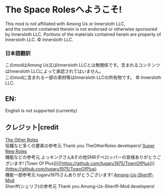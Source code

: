 # The Space Rolesへようこそ!
This mod is not affiliated with Among Us or Innersloth LLC,  
and the content contained therein is not endorsed or otherwise sponsored by Innersloth LLC. Portions of the materials contained herein are property of Innersloth LLC. © Innersloth LLC.
### 日本語翻訳
このmodはAmong Us又はInnersloth LLCとは無関係です。含まれるコンテンツはInnersloth LLCによって承認されてはいません。  
このmodに含まれる一部の素材等はInnersloth LLCの所有物です。 © Innersloth LLC.  
## EN:
English is not supported (currently)  
## クレジット|credit
[The Other Roles](https://github.com/TheOtherRolesAU/TheOtherRoles)<br>
役職など多くの要素の参考元
Thank you TheOtherRoles developers!
[Super New Roles]([https://github.com/SuperNewRoles/SuperNewRoles])<br>
機能などの参考元
よっキングさん&その他SNRデベロッパーの皆様ありがとうございます!
[Town Of Plus][([[https://github.com/tugaru1975/TownOfPlus])][(https://github.com/tugaru1975/TownOfPlus)](https://github.com/tugaru1975/TownOfPlus)<br>
機能一部参考元
tugaru1975さんありがとうございます!
[Among-Us-Sheriff-Mod]([https://github.com/Woodi-dev/Among-Us-Sheriff-Mod])<br>
Sheriff(シェリフ)の参考元
Thank you Among-Us-Sheriff-Mod developers!  
